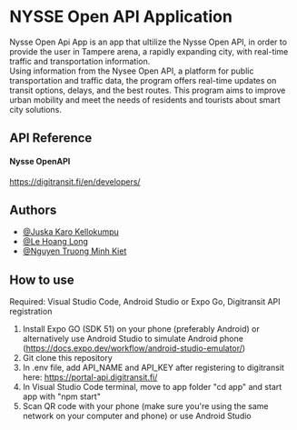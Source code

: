 
# NYSSE Open API Application

Nysse Open Api App is an app that ultilize the Nysse Open API, in order to provide the user in Tampere arena, a rapidly expanding city, with real-time traffic and transportation information.  
Using information from the Nysee Open API, a platform for public transportation and traffic data, the program offers real-time updates on transit options, delays, and the best routes. This program aims to improve urban mobility and meet the needs of residents and tourists about smart city solutions.

## API Reference
#### Nysse OpenAPI
https://digitransit.fi/en/developers/

## Authors

- [@Juska Karo Kellokumpu](https://github.com/jkellok)
- [@Le Hoang Long](https://github.com/LongleKuro2106)
- [@Nguyen Truong Minh Kiet](https://github.com/JerryPlayzGames)

## How to use
Required: Visual Studio Code, Android Studio or Expo Go, Digitransit API registration

1. Install Expo GO (SDK 51) on your phone (preferably Android) or alternatively use Android Studio to simulate Android phone (https://docs.expo.dev/workflow/android-studio-emulator/)
2. Git clone this repository
3. In .env file, add API_NAME and API_KEY after registering to digitransit here: https://portal-api.digitransit.fi/ 
4. In Visual Studio Code terminal, move to app folder "cd app" and start app with "npm start"
5. Scan QR code with your phone (make sure you're using the same network on your computer and phone) or use Android Studio

